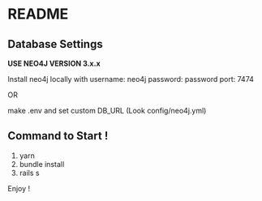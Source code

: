 # README

## Database Settings
**USE NEO4J VERSION 3.x.x**

Install neo4j locally with 
username: neo4j
password: password
port: 7474

OR

make .env and set custom DB_URL (Look config/neo4j.yml)


## Command to Start !

1. yarn
2. bundle install
3. rails s

Enjoy !
